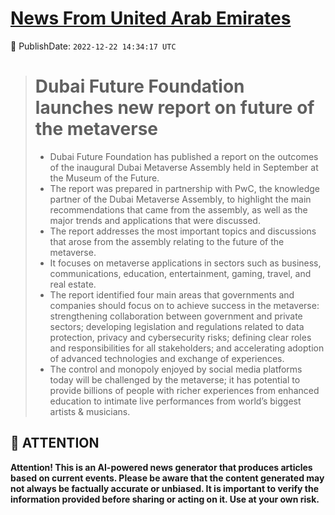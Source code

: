 [News From United Arab Emirates](https://github.com/UAE-Camel/News)
==========


📆 PublishDate: `2022-12-22 14:34:17 UTC`


> # Dubai Future Foundation launches new report on future of the metaverse
>
> - Dubai Future Foundation has published a report on the outcomes of the inaugural Dubai Metaverse Assembly held in September at the Museum of the Future.
> - The report was prepared in partnership with PwC, the knowledge partner of the Dubai Metaverse Assembly, to highlight the main recommendations that came from the assembly, as well as the major trends and applications that were discussed.
> - The report addresses the most important topics and discussions that arose from the assembly relating to the future of the metaverse.
> - It focuses on metaverse applications in sectors such as business, communications, education, entertainment, gaming, travel, and real estate.
> - The report identified four main areas that governments and companies should focus on to achieve success in the metaverse: strengthening collaboration between government and private sectors; developing legislation and regulations related to data protection, privacy and cybersecurity risks; defining clear roles and responsibilities for all stakeholders; and accelerating adoption of advanced technologies and exchange of experiences.
> - The control and monopoly enjoyed by social media platforms today will be challenged by the metaverse; it has potential to provide billions of people with richer experiences from enhanced education to intimate live performances from world’s biggest artists & musicians.
>


## 📝 ATTENTION

**Attention! This is an AI-powered news generator that produces articles based on current events. 
Please be aware that the content generated may not always be factually accurate or unbiased. 
It is important to verify the information provided before sharing or acting on it. 
Use at your own risk.**
